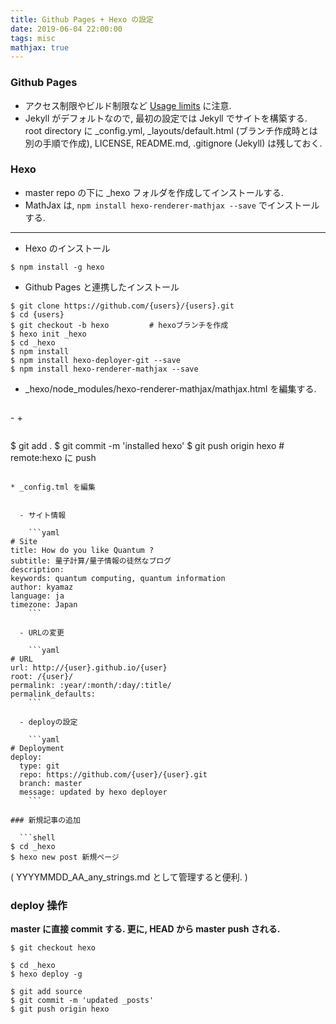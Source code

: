 ```yaml
---
title: Github Pages + Hexo の設定
date: 2019-06-04 22:00:00
tags: misc
mathjax: true
---
```


### Github Pages

- アクセス制限やビルド制限など [Usage limits](https://help.github.com/en/articles/what-is-github-pages#usage-limits) に注意. 
- Jekyll がデフォルトなので, 最初の設定では Jekyll でサイトを構築する. 
  root directory に _config.yml, _layouts/default.html (ブランチ作成時とは別の手順で作成), LICENSE, README.md, .gitignore (Jekyll) は残しておく.  

### Hexo

- master repo の下に _hexo フォルダを作成してインストールする. 
- MathJax は, `npm install hexo-renderer-mathjax --save` でインストールする.  

---

* Hexo のインストール

```shell
$ npm install -g hexo
```

* Github Pages と連携したインストール

```shell
$ git clone https://github.com/{users}/{users}.git
$ cd {users}
$ git checkout -b hexo         # hexoブランチを作成
$ hexo init _hexo
$ cd _hexo
$ npm install
$ npm install hexo-deployer-git --save
$ npm install hexo-renderer-mathjax --save
```

* _hexo/node_modules/hexo-renderer-mathjax/mathjax.html を編集する.  

  ```diff
-<script src="http://cdn.mathjax.org/mathjax/latest/MathJax.js?config=TeX-AMS-MML_HTMLorMML"></script>
+<script src="//cdn.mathjax.org/mathjax/latest/MathJax.js?config=TeX-AMS-MML_HTMLorMML"></script>
  ```

```
$ git add .
$ git commit -m 'installed hexo'
$ git push origin hexo         # remote:hexo に push
```

* _config.tml を編集


  - サイト情報
  
    ```yaml
# Site
title: How do you like Quantum ?
subtitle: 量子計算/量子情報の徒然なブログ
description:
keywords: quantum computing, quantum information
author: kyamaz
language: ja
timezone: Japan
    ```
  
  - URLの変更
  
    ```yaml
# URL
url: http://{user}.github.io/{user}
root: /{user}/
permalink: :year/:month/:day/:title/
permalink_defaults:
    ```
  
  - deployの設定
  
    ```yaml
# Deployment
deploy:
  type: git
  repo: https://github.com/{user}/{user}.git
  branch: master
  message: updated by hexo deployer
    ```

### 新規記事の追加

  ```shell
$ cd _hexo
$ hexo new post 新規ページ
  ```

( YYYYMMDD_AA_any_strings.md として管理すると便利. ) 

### deploy 操作

**master に直接 commit する. 更に, HEAD から master push される.**

```shell
$ git checkout hexo

$ cd _hexo
$ hexo deploy -g

$ git add source
$ git commit -m 'updated _posts'
$ git push origin hexo
```


